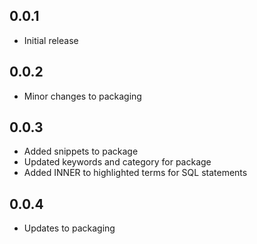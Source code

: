 ## 0.0.1
- Initial release

## 0.0.2
- Minor changes to packaging

## 0.0.3
- Added snippets to package
- Updated keywords and category for package
- Added INNER to highlighted terms for SQL statements

## 0.0.4
- Updates to packaging